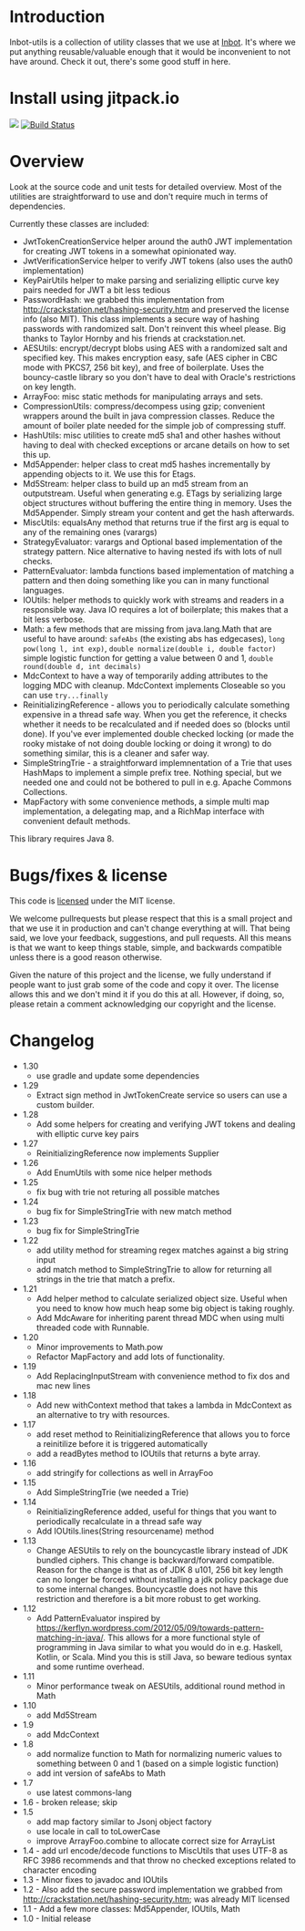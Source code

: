 # Introduction

Inbot-utils is a collection of utility classes that we use at [Inbot](http://inbot.io). It's where we put anything reusable/valuable enough that it would be inconvenient to not have around. Check it out, there's some good stuff in here.

# Install using jitpack.io

[![](https://jitpack.io/v/inbot/inbot-utils.svg)](https://jitpack.io/#inbot/inbot-utils)
[![Build Status](https://travis-ci.org/Inbot/inbot-utils.svg?branch=master)](https://travis-ci.org/Inbot/inbot-utils)

# Overview

Look at the source code and unit tests for detailed overview. Most of the utilities are straightforward to use and don't require much in terms of dependencies.

Currently these classes are included:
- JwtTokenCreationService helper around the auth0 JWT implementation for creating JWT tokens in a somewhat opinionated way.
- JwtVerificationService helper to verify JWT tokens (also uses the auth0 implementation)
- KeyPairUtils helper to make parsing and serializing elliptic curve key pairs needed for JWT a bit less tedious
- PasswordHash: we grabbed this implementation from http://crackstation.net/hashing-security.htm and preserved the license info (also MIT). This class implements a secure way of hashing passwords with randomized salt. Don't reinvent this wheel please. Big thanks to Taylor Hornby and his friends at crackstation.net.
- AESUtils: encrypt/decrypt blobs using AES with a randomized salt and specified key. This makes encryption easy, safe (AES cipher in CBC mode with PKCS7, 256 bit key), and free of boilerplate. Uses the bouncy-castle library so you don't have to deal with Oracle's restrictions on key length.
- ArrayFoo: misc static methods for manipulating arrays and sets.
- CompressionUtils: compress/decompess using gzip; convenient wrappers around the built in java compression classes. Reduce the amount of boiler plate needed for the simple job of compressing stuff.
- HashUtils: misc utilities to create md5 sha1 and other hashes without having to deal with checked exceptions or arcane details on how to set this up.
- Md5Appender: helper class to creat md5 hashes incrementally by appending objects to it. We use this for Etags.
- Md5Stream: helper class to build up an md5 stream from an outputstream. Useful when generating e.g. ETags by serializing large object structures without buffering the entire thing in memory. Uses the Md5Appender. Simply stream your content and get the hash afterwards.
- MiscUtils: equalsAny method that returns true if the first arg is equal to any of the remaining ones (varargs)
- StrategyEvaluator: varargs and Optional based implementation of the strategy pattern. Nice alternative to having nested ifs with lots of null checks.
- PatternEvaluator: lambda functions based implementation of matching a pattern and then doing something like you can in many functional languages.
- IOUtils: helper methods to quickly work with streams and readers in a responsible way. Java IO requires a lot of boilerplate; this makes that a bit less verbose.
- Math: a few methods that are missing from java.lang.Math that are useful to have around: `safeAbs` (the existing abs has edgecases), `long pow(long l, int exp)`, `double normalize(double i, double factor)` simple logistic function for getting a value between 0 and 1, `double round(double d, int decimals)`
- MdcContext to have a way of temporarily adding attributes to the logging MDC with cleanup. MdcContext implements Closeable so you can use `try...finally`
- ReinitializingReference - allows you to periodically calculate something expensive in a thread safe way. When you get the reference, it checks whether it needs to be recalculated and if needed does so (blocks until done). If you've ever implemented double checked locking (or made the rooky mistake of not doing double locking or doing it wrong) to do something similar, this is a cleaner and safer way.
- SimpleStringTrie - a straightforward implemnentation of a Trie that uses HashMaps to implement a simple prefix tree. Nothing special, but we needed one and could not be bothered to pull in e.g. Apache Commons Collections.
- MapFactory with some convenience methods, a simple multi map implementation, a delegating map, and a RichMap interface with convenient default methods.


This library requires Java 8.

# Bugs/fixes & license

This code is [licensed](https://github.com/Inbot/inbot-utils/blob/master/LICENSE) under the MIT license.

We welcome pullrequests but please respect that this is a small project and that we use it in production and can't change everything at will. That being said, we love your feedback, suggestions, and pull requests. All this means is that we want to keep things stable, simple, and backwards compatible unless there is a good reason otherwise.

Given the nature of this project and the license, we fully understand if people want to just grab some of the code and copy it over. The license allows this and we don't mind it if you do this at all. However, if doing, so, please retain a comment acknowledging our copyright and the license. 


# Changelog
- 1.30
  - use gradle and update some dependencies 
- 1.29
  - Extract sign method in JwtTokenCreate service so users can use a custom builder.
- 1.28
  - Add some helpers for creating and verifying JWT tokens and dealing with elliptic curve key pairs
- 1.27
  - ReinitializingReference now implements Supplier
- 1.26
  - Add EnumUtils with some nice helper methods
- 1.25
  - fix bug with trie not returing all possible matches
- 1.24
  - bug fix for SimpleStringTrie with new match method
- 1.23
  - bug fix for SimpleStringTrie
- 1.22
  - add utility method for streaming regex matches against a big string input
  - add match method to SimpleStringTrie to allow for returning all strings in the trie that match a prefix.
- 1.21
  - Add helper method to calculate serialized object size. Useful when you need to know how much heap some big object is taking roughly.
  - Add MdcAware for inheriting parent thread MDC when using multi threaded code with Runnable.
- 1.20
  - Minor improvements to Math.pow
  - Refactor MapFactory and add lots of functionality.
- 1.19
  - Add ReplacingInputStream with convenience method to fix dos and mac new lines
- 1.18
  - Add new withContext method that takes a lambda in MdcContext as an alternative to try with resources.
- 1.17
  - add reset method to ReinitializingReference that allows you to force a reinitilize before it is triggered automatically
  - add a readBytes method to IOUtils that returns a byte array.
- 1.16
  - add stringify for collections as well in ArrayFoo
- 1.15
  - Add SimpleStringTrie (we needed a Trie)
- 1.14
  - ReinitializingReference added, useful for things that you want to periodically recalculate in a thread safe way
  - Add IOUtils.lines(String resourcename) method
- 1.13
  - Change AESUtils to rely on the bouncycastle library instead of JDK bundled ciphers. This change is backward/forward compatible. Reason for the change is that as of JDK 8 u101, 256 bit key length can no longer be forced without installing a jdk policy package due to some internal changes. Bouncycastle does not have this restriction and therefore is a bit more robust to get working.
- 1.12
  - Add PatternEvaluator inspired by https://kerflyn.wordpress.com/2012/05/09/towards-pattern-matching-in-java/. This allows for a more functional style of programming in Java similar to what you would do in e.g. Haskell, Kotlin, or Scala. Mind you this is still Java, so beware tedious syntax and some runtime overhead.
- 1.11
  - Minor performance tweak on AESUtils, additional round method in Math
- 1.10
  - add Md5Stream
- 1.9
  - add MdcContext
- 1.8
  - add normalize function to Math for normalizing numeric values to something between 0 and 1 (based on a simple logistic function)
  - add int version of safeAbs to Math
- 1.7
   - use latest commons-lang
- 1.6 - broken release; skip
- 1.5
   - add map factory similar to Jsonj object factory
   - use locale in call to toLowerCase
   - improve ArrayFoo.combine to allocate correct size for ArrayList
- 1.4 - add url encode/decode functions to MiscUtils that uses UTF-8 as RFC 3986 recommends and that throw no checked exceptions related to character encoding
- 1.3 - Minor fixes to javadoc and IOUtils
- 1.2 - Also add the secure password implementation we grabbed from http://crackstation.net/hashing-security.htm; was already MIT licensed
- 1.1 - Add a few more classes: Md5Appender, IOUtils, Math
- 1.0 - Initial release
